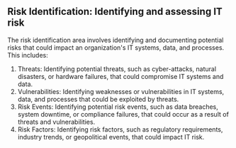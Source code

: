 Risk Identification: Identifying and assessing IT risk
---
The risk identification area involves identifying and documenting potential risks that could impact an organization's IT systems, data, and processes. This includes:

1. Threats: Identifying potential threats, such as cyber-attacks, natural disasters, or hardware failures, that could compromise IT systems and data.
2. Vulnerabilities: Identifying weaknesses or vulnerabilities in IT systems, data, and processes that could be exploited by threats.
3. Risk Events: Identifying potential risk events, such as data breaches, system downtime, or compliance failures, that could occur as a result of threats and vulnerabilities.
4. Risk Factors: Identifying risk factors, such as regulatory requirements, industry trends, or geopolitical events, that could impact IT risk.
